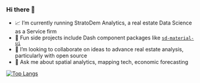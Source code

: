 ### Hi there 👋

<!--
**mjclawar/mjclawar** is a ✨ _special_ ✨ repository because its `README.md` (this file) appears on your GitHub profile. -->

- :chart_with_upwards_trend: I’m currently running StratoDem Analytics, a real estate Data Science as a Service firm
- 🌱 Fun side projects include Dash component packages like [`sd-material-ui`](https://github.com/StratoDem/sd-material-ui)
- 👯 I’m looking to collaborate on ideas to advance real estate analysis, particularly with open source
- 💬 Ask me about spatial analytics, mapping tech, economic forecasting

[![Top Langs](https://github-readme-stats.vercel.app/api/top-langs/?username=mjclawar&layout=compact)](https://github.com/mjclawar)

